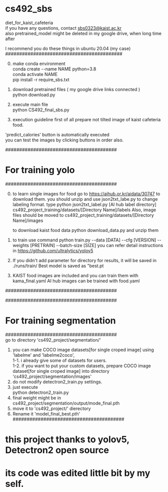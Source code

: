 # cs492_sbs
diet_for_kaist_cafeteria  
if you have any questions, contact sbs0323@kaist.ac.kr  
also pretrained_model might be deleted in my google drive, when long time after  

I recommend you do these things in ubuntu 20.04 (my case)  
##########################################  

0. make conda environment   
conda create --name NAME python=3.8  
conda activate NAME  
pip install -r require_sbs.txt  
 
1. download pretrained files ( my google drive links connected )  
python download.py  

2. execute main file  
python CS492_final_sbs.py  

3. execution guideline
first of all prepare not tilted image of kaist cafeteria food.  

'predict_calories' button is automatically executed    
you can test the images by clicking buttons in order also.    

########################################  

# For training yolo 

########################################  

0. to learn single images for food go to https://aihub.or.kr/aidata/30747 to download them.
   you should unzip and use json2txt_labe.py to change labeling format.
   type python json2txt_label.py [AI hub label directory] cs492_project_training/datasets/[Directory Name]/labels
   Also, image files should be moved to cs492_project_training/datasets/[Directory Name]/images

   to download kaist food data python download_data.py and unzip them
   
1. to train use command
  python train.py --data [DATA] --cfg [VERSION] --weights [PRETRAIN] --batch-size [SIZE]
  you can refer detail instructions in https://github.com/ultralytics/yolov5

2. If you didn't add parameter for directory for results, it will be saved in ./runs/train/
   Best model is saved as "best.pt
   
3. KAIST food images are included and you can train them with kama_final.yaml
   AI hub images can be trained with food.yaml

########################################  

########################################  

# For training segmentation  

########################################  
go to directory 'cs492_project/segmentation/'  
1. you can make COCO image datasets[for single croped image] using 'labelme' and 'labelme2coco',   
1-1. i already give some of datasets for users.  
1-2. if you want to put your custom datasets, prepare COCO image dataset[for single croped image] into directory 'cs492_project/segmentation/images'  
2. do not modify detectron2_train.py settings.   
3. just execute  
   python detectron2_train.py  
4. final weight might be in cs492_project/segmentation/output/mode_final.pth  
5. move it to 'cs492_project/' dierectory  
6. Rename it 'model_final_best.pth'  
########################################  

# this project thanks to yolov5, Detectron2 open source    
# its code was edited little bit by my self.  
